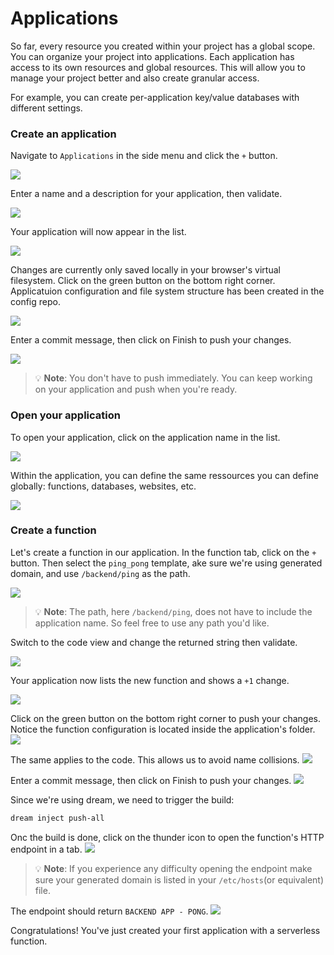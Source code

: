 # Applications

<!-- Source: docs-old/01-dev-getting-started/09-applications.md -->


So far, every resource you created within your project has a global scope. You can organize your project into applications. Each application has access to its own resources and global resources. This will allow you to manage your project better and also create granular access.

For example, you can create per-application key/value databases with different settings.

### Create an application
Navigate to `Applications` in the side menu and click the `+` button.

![](/images/webconsole-new-app.png)

Enter a name and a description for your application, then validate.

![](/images/webconsole-new-app-modal.png)

Your application will now appear in the list.

![](/images/webconsole-new-app-listed.png)


Changes are currently only saved locally in your browser's virtual filesystem. Click on the green button on the bottom right corner. Applicatuion configuration and file system structure has been created in the config repo.

![](/images/webconsole-new-app-push-1.png)

Enter a commit message, then click on Finish to push your changes.

![](/images/webconsole-new-app-push-done.png)
> 💡 **Note**: You don't have to push immediately. You can keep working on your application and push when you're ready.

### Open your application
To open your application, click on the application name in the list.

![](/images/webconsole-new-app-open.png)

Within the application, you can define the same ressources you can define globally: functions, databases, websites, etc.

![](/images/webconsole-new-app-opened.png)

### Create a function
Let's create a function in our application. In the function tab, click on the `+` button. Then select the `ping_pong` template, ake sure we're using generated domain, and use `/backend/ping` as the path.

![](/images/webconsole-new-app-new-func-modal.png)
> 💡 **Note**: The path, here `/backend/ping`, does not have to include the application name. So feel free to use any path you'd like.

Switch to the code view and change the returned string then validate.

![](/images/webconsole-new-app-new-func-modal-code.png)

Your application now lists the new function and shows a `+1` change.

![](/images/webconsole-new-app-new-func-modal-listed.png)

Click on the green button on the bottom right corner to push your changes. Notice the function configuration is located inside the application's folder.
![](/images/webconsole-new-app-new-func-push-1.png)

The same applies to the code. This allows us to avoid name collisions.
![](/images/webconsole-new-app-new-func-push-2.png)

Enter a commit message, then click on Finish to push your changes.
![](/images/webconsole-new-app-new-func-push-done.png)


Since we're using dream, we need to trigger the build:
```bash
dream inject push-all
```

Onc the build is done, click on the thunder icon to open the function's HTTP endpoint in a tab.
![](/images/webconsole-new-app-new-func-exec.png)
> 💡 **Note**: If you experience any difficulty opening the endpoint make sure your generated domain is listed in your `/etc/hosts`(or equivalent) file.

The endpoint should return `BACKEND APP - PONG`.
![](/images/webconsole-new-app-new-func-exec-window.png)


Congratulations! You've just created your first application with a serverless function.